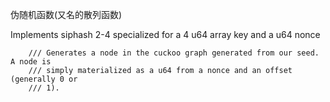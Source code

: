 伪随机函数\(又名的散列函数\)

Implements siphash 2-4 specialized for a 4 u64 array key and a u64 nonce

```
	/// Generates a node in the cuckoo graph generated from our seed. A node is
	/// simply materialized as a u64 from a nonce and an offset (generally 0 or
	/// 1).
```



